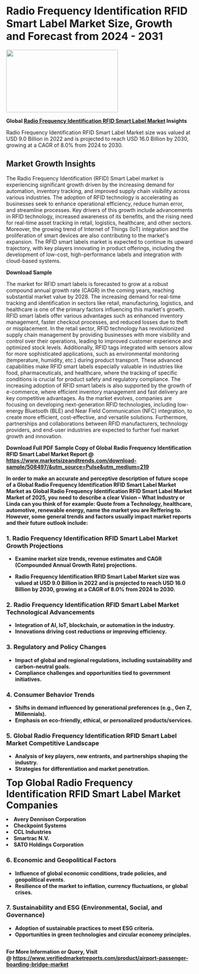 <H1>Radio Frequency Identification RFID Smart Label Market Size, Growth and Forecast from 2024 - 2031</H1><img class="aligncenter size-medium wp-image-584254" src="https://thirdeyenews.in/wp-content/uploads/2024/09/Global-Market-Research-300x168.jpeg" alt="" width="300" height="168" /><p><strong>Global&nbsp;<a href="https://www.marketsizeandtrends.com/download-sample/508497/&amp;utm_source=Pulse&amp;utm_medium=219">Radio Frequency Identification RFID Smart Label Market</a> Insights</strong></p><p>Radio Frequency Identification RFID Smart Label Market size was valued at USD 9.0 Billion in 2022 and is projected to reach USD 16.0 Billion by 2030, growing at a CAGR of 8.0% from 2024 to 2030.</p><p><h2>Market Growth Insights</h2> <p>The Radio Frequency Identification (RFID) Smart Label market is experiencing significant growth driven by the increasing demand for automation, inventory tracking, and improved supply chain visibility across various industries. The adoption of RFID technology is accelerating as businesses seek to enhance operational efficiency, reduce human error, and streamline processes. Key drivers of this growth include advancements in RFID technology, increased awareness of its benefits, and the rising need for real-time asset tracking in retail, logistics, healthcare, and other sectors. Moreover, the growing trend of Internet of Things (IoT) integration and the proliferation of smart devices are also contributing to the market's expansion. The RFID smart labels market is expected to continue its upward trajectory, with key players innovating in product offerings, including the development of low-cost, high-performance labels and integration with cloud-based systems.</p> <p><strong>Download Sample</strong></p> <p>The market for RFID smart labels is forecasted to grow at a robust compound annual growth rate (CAGR) in the coming years, reaching substantial market value by 2028. The increasing demand for real-time tracking and identification in sectors like retail, manufacturing, logistics, and healthcare is one of the primary factors influencing this market's growth. RFID smart labels offer various advantages such as enhanced inventory management, faster checkout processes, and reduced losses due to theft or misplacement. In the retail sector, RFID technology has revolutionized supply chain management by providing businesses with more visibility and control over their operations, leading to improved customer experience and optimized stock levels. Additionally, RFID tags integrated with sensors allow for more sophisticated applications, such as environmental monitoring (temperature, humidity, etc.) during product transport. These advanced capabilities make RFID smart labels especially valuable in industries like food, pharmaceuticals, and healthcare, where the tracking of specific conditions is crucial for product safety and regulatory compliance. The increasing adoption of RFID smart labels is also supported by the growth of e-commerce, where efficient inventory management and fast delivery are key competitive advantages. As the market evolves, companies are focusing on developing next-generation RFID technologies, including low-energy Bluetooth (BLE) and Near Field Communication (NFC) integration, to create more efficient, cost-effective, and versatile solutions. Furthermore, partnerships and collaborations between RFID manufacturers, technology providers, and end-user industries are expected to further fuel market growth and innovation. <p><strong></p><p><span class=""><strong>Download Full PDF Sample Copy of Global Radio Frequency Identification RFID Smart Label Market Report</strong> @ <a href="https://www.marketsizeandtrends.com/download-sample/508497/&amp;utm_source=Pulse&amp;utm_medium=219" target="_blank">https://www.marketsizeandtrends.com/download-sample/508497/&amp;utm_source=Pulse&amp;utm_medium=219</a></span></p><p>In order to make an accurate and perceptive description of future scope of a Global&nbsp;Radio Frequency Identification RFID Smart Label Market Market as Global&nbsp;Radio Frequency Identification RFID Smart Label Market Market of 2025, you need to describe a clear Vision &ndash; What Industry or Linda can you think of for example: Quote from a Technology, healthcare, automotive, renewable energy, name the market you are Reffering to. However, some general trends and factors usually impact market reports and their future outlook include:</p><h3>1.&nbsp;<strong>Radio Frequency Identification RFID Smart Label Market Growth Projections</strong></h3><ul><li>Examine market size trends, revenue estimates and CAGR (Compounded Annual Growth Rate) projections.</li><li><p>Radio Frequency Identification RFID Smart Label Market size was valued at USD 9.0 Billion in 2022 and is projected to reach USD 16.0 Billion by 2030, growing at a CAGR of 8.0% from 2024 to 2030.</p></li></ul><h3>2.&nbsp;<strong>Radio Frequency Identification RFID Smart Label Market Technological Advancements</strong></h3><ul><li>Integration of AI, IoT, blockchain, or automation in the industry.</li><li>Innovations driving cost reductions or improving efficiency.</li></ul><h3>3.&nbsp;<strong>Regulatory and Policy Changes</strong></h3><ul><li>Impact of global and regional regulations, including sustainability and carbon-neutral goals.</li><li>Compliance challenges and opportunities tied to government initiatives.</li></ul><h3>4.&nbsp;<strong>Consumer Behavior Trends</strong></h3><ul><li>Shifts in demand influenced by generational preferences (e.g., Gen Z, Millennials).</li><li>Emphasis on eco-friendly, ethical, or personalized products/services.</li></ul><h3>5.&nbsp;<strong>Global Radio Frequency Identification RFID Smart Label Market Competitive Landscape</strong></h3><ul><li>Analysis of key players, new entrants, and partnerships shaping the industry.</li><li>Strategies for differentiation and market penetration.</li></ul><p data-pm-slice="1 1 []"><span style="color: inherit; font-family: inherit; font-size: 25px;">Top Global Radio Frequency Identification RFID Smart Label Market Companies</span></p><div class="" data-test-id=""><p><li>Avery Dennison Corporation</li><li> Checkpoint Systems</li><li> CCL Industries</li><li> Smartrac N.V.</li><li> SATO Holdings Corporation</li></p></div><h3>6.&nbsp;<strong>Economic and Geopolitical Factors</strong></h3><ul><li>Influence of global economic conditions, trade policies, and geopolitical events.</li><li>Resilience of the market to inflation, currency fluctuations, or global crises.</li></ul><h3>7.&nbsp;<strong>Sustainability and ESG (Environmental, Social, and Governance)</strong></h3><ul><li>Adoption of sustainable practices to meet ESG criteria.</li><li>Opportunities in green technologies and circular economy principles.</li></ul><h2><strong style="font-size: 14px;">For More Information or Query, Visit @&nbsp;</strong><a style="background-color: #ffffff; font-size: 14px;" href="https://www.marketsizeandtrends.com/report/radio-frequency-identification-rfid-smart-label-market/" target="_blank">https://www.verifiedmarketreports.com/product/airport-passenger-boarding-bridge-market</a></h2>
